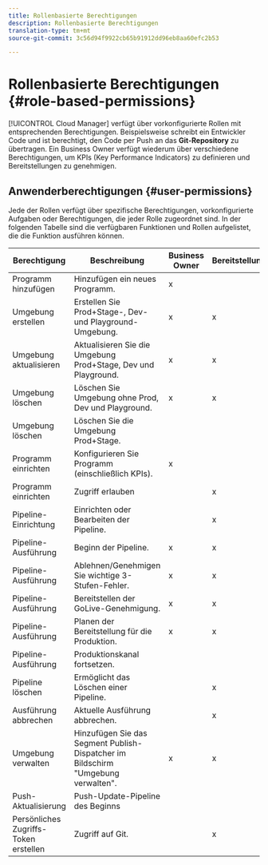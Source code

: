 ```yaml
---
title: Rollenbasierte Berechtigungen
description: Rollenbasierte Berechtigungen
translation-type: tm+mt
source-git-commit: 3c56d94f9922cb65b91912dd96eb8aa60efc2b53

---
```



# Rollenbasierte Berechtigungen {#role-based-permissions}

[!UICONTROL Cloud Manager] verfügt über vorkonfigurierte Rollen mit entsprechenden Berechtigungen. Beispielsweise schreibt ein Entwickler Code und ist berechtigt, den Code per Push an das **Git-Repository** zu übertragen. Ein Business Owner verfügt wiederum über verschiedene Berechtigungen, um KPIs (Key Performance Indicators) zu definieren und Bereitstellungen zu genehmigen.

## Anwenderberechtigungen {#user-permissions}

Jede der Rollen verfügt über spezifische Berechtigungen, vorkonfigurierte Aufgaben oder Berechtigungen, die jeder Rolle zugeordnet sind. In der folgenden Tabelle sind die verfügbaren Funktionen und Rollen aufgelistet, die die Funktion ausführen können.

| Berechtigung | Beschreibung | Business Owner | Bereitstellungsmanager | Programmmanager | Entwickler |
|--- |--- |--- |--- |--- |--- |
| Programm hinzufügen | Hinzufügen ein neues Programm. | x |  |  |  |
| Umgebung erstellen | Erstellen Sie Prod+Stage-, Dev- und Playground-Umgebung. | x | x |  |  |
| Umgebung aktualisieren | Aktualisieren Sie die Umgebung Prod+Stage, Dev und Playground. | x | x |  |  |
| Umgebung löschen | Löschen Sie Umgebung ohne Prod, Dev und Playground. | x | x |  |  |
| Umgebung löschen | Löschen Sie die Umgebung Prod+Stage. |  |  |  |  |
| Programm einrichten | Konfigurieren Sie Programm (einschließlich KPIs). | x |  |  |  |
| Programm einrichten | Zugriff erlauben |  | x |  | x |
| Pipeline-Einrichtung | Einrichten oder Bearbeiten der Pipeline. |  | x |  |  |
| Pipeline-Ausführung | Beginn der Pipeline. | x | x |  |  |
| Pipeline-Ausführung | Ablehnen/Genehmigen Sie wichtige 3-Stufen-Fehler. | x | x | x |  |
| Pipeline-Ausführung | Bereitstellen der GoLive-Genehmigung. | x | x | x |  |
| Pipeline-Ausführung | Planen der Bereitstellung für die Produktion. | x | x | x |  |
| Pipeline-Ausführung | Produktionskanal fortsetzen. |  |  |  |  |
| Pipeline löschen | Ermöglicht das Löschen einer Pipeline. |  | x |  |  |
| Ausführung abbrechen | Aktuelle Ausführung abbrechen. |  | x |  |  |
| Umgebung verwalten  | Hinzufügen Sie das Segment Publish-Dispatcher im Bildschirm &quot;Umgebung verwalten&quot;. | x | x |  |  |  |
| Push-Aktualisierung | Push-Update-Pipeline des Beginns |  |  |  |  |
| Persönliches Zugriffs-Token erstellen | Zugriff auf Git. |  | x |  | x |

